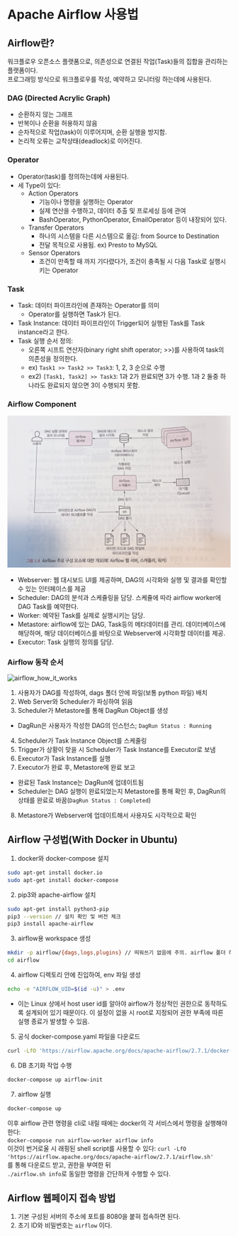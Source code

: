 # Apache Airflow 사용법

## Airflow란?
워크플로우 오픈소스 플랫폼으로, 의존성으로 연결된 작업(Task)들의 집합을 관리하는 플랫폼이다.  
프로그래밍 방식으로 워크플로우를 작성, 예약하고 모니터링 하는데에 사용된다.

### DAG (Directed Acrylic Graph)
- 순환하지 않는 그래프
- 반복이나 순환을 허용하지 않음
- 순차적으로 작업(task)이 이루어지며, 순환 실행을 방지함.
- 논리적 오류는 교착상태(deadlock)로 이어진다.

### Operator
- Operator(task)를 정의하는데에 사용된다.
- 세 Type이 있다:
  - Action Operators
    - 기능이나 명령을 실행하는 Operator
    - 실제 연산을 수행하고, 데이터 추출 및 프로세싱 등에 관여
    - BashOperator, PythonOperator, EmailOperator 등이 내장되어 있다.
  - Transfer Operators
    - 하나의 시스템을 다른 시스템으로 옮김: from Source to Destination
    - 전달 목적으로 사용됨. ex) Presto to MySQL
  - Sensor Operators
    - 조건이 만족할 때 까지 기다렸다가, 조건이 충족될 시 다음 Task로 실행시키는 Operator

### Task
- Task: 데이터 파이프라인에 존재하는 Operator를 의미
  - Operator를 실행하면 Task가 된다.
- Task Instance: 데이터 파이프라인이 Trigger되어 실행된 Task를 Task instance라고 한다.
- Task 실행 순서 정의:
  - 오른쪽 시프트 연산자(binary right shift operator; >>)를 사용하여 task의 의존성을 정의한다.
  - ex) `Task1 >> Task2 >> Task3`: 1, 2, 3 순으로 수행
  - ex2) `[Task1, Task2] >> Task3`: 1과 2가 완료되면 3가 수행. 1과 2 둘중 하나라도 완료되지 않으면 3이 수행되지 못함.

### Airflow Component
![airflow_component](./img/airflow_component.png)
- Webserver: 웹 대시보드 UI를 제공하며, DAG의 시각화와 실행 및 결과를 확인할 수 있는 인터페이스를 제공
- Scheduler: DAG의 분석과 스케쥴링을 담당. 스케쥴에 따라 airflow worker에 DAG Task를 예약한다.
- Worker: 예약된 Task를 실제로 실행시키는 담당.
- Metastore: airflow에 있는 DAG, Task등의 메타데이터를 관리. 데이터베이스에 해당하며, 해당 데이터베이스를 바탕으로 Webserver에 시각화할 데이터를 제공.
- Executor: Task 실행의 정의를 담당.

### Airflow 동작 순서
![airflow_how_it_works](./img/airflow_how_it_works.png)
1. 사용자가 DAG를 작성하여, dags 폴더 안에 파일(보통 python 파일) 배치
2. Web Server와 Scheduler가 파싱하여 읽음
3. Scheduler가 Metastore를 통해 DagRun Object를 생성
  - DagRun은 사용자가 작성한 DAG의 인스턴스; `DagRun Status : Running`
4. Scheduler가 Task Instance Object를 스케줄링
5. Trigger가 상황이 맞을 시 Scheduler가 Task Instance를 Executor로 보냄
6. Executor가 Task Instance를 실행
7. Executor가 완료 후, Metastore에 완료 보고
  - 완료된 Task Instance는 DagRun에 업데이트됨
  - Scheduler는 DAG 실행이 완료되었는지 Metastore를 통해 확인 후, DagRun의 상태를 완료로 바꿈(`DagRun Status : Completed`)
8. Metastore가 Webserver에 업데이트해서 사용자도 시각적으로 확인

## Airflow 구성법(With Docker in Ubuntu)
1. docker와 docker-compose 설치
  ```bash
  sudo apt-get install docker.io
  sudo apt-get install docker-compose
  ```
2. pip3와 apache-airflow 설치
  ```bash
  sudo apt-get install python3-pip
  pip3 --version // 설치 확인 및 버전 체크
  pip3 install apache-airflow
  ```
3. airflow용 workspace 생성
  ```bash
  mkdir -p airflow/{dags,logs,plugins} // 띄워쓰기 없음에 주의. airflow 폴더 하위에 3개의 폴더를 생성
  cd airflow
  ```
4. airflow 디렉토리 안에 진입하여, env 파일 생성
  ```bash
  echo -e "AIRFLOW_UID=$(id -u)" > .env
  ```
  - 이는 Linux 상에서 host user id를 알아야 airflow가 정상적인 권한으로 동작하도록 설계되어 있기 때문이다. 이 설정이 없을 시 root로 지정되어 권한 부족에 따른 실행 종료가 발생할 수 있음.
5. 공식 docker-compose.yaml 파일을 다운로드
  ```bash
  curl -LfO 'https://airflow.apache.org/docs/apache-airflow/2.7.1/docker-compose.yaml' // 2.7.1 버전이 명시되어 있으나, 사용하고자 하는 airflow 버전에 맞게 변경할 것.
  ```
6. DB 초기화 작업 수행
  ```bash
  docker-compose up airflow-init
  ```
7. airflow 실행
  ```bash
  docker-compose up
  ```

이후 airflow 관련 명령을 cli로 내릴 때에는 docker의 각 서비스에서 명령을 실행해야 한다:  
`docker-compose run airflow-worker airflow info`  
이것이 번거로울 시 래핑된 shell script를 사용할 수 있다:
`curl -LfO 'https://airflow.apache.org/docs/apache-airflow/2.7.1/airflow.sh'`  
를 통해 다운로드 받고, 권한을 부여한 뒤  
`./airflow.sh info`로 동일한 명령을 간단하게 수행할 수 있다.  

## Airflow 웹페이지 접속 방법
1. 기본 구성된 서버의 주소에 포트를 8080을 붙혀 접속하면 된다.
2. 초기 ID와 비밀번호는 `airflow` 이다.